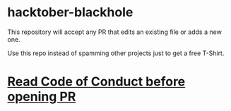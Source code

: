 # hacktober-blackhole
This repository will accept any PR that edits an existing file or adds a new one.

Use this repo instead of spamming other projects just to get a free T-Shirt.

# [Read Code of Conduct before opening PR](https://github.com/Gjergj/hacktober-blackhole/blob/main/CODE_OF_CONDUCT.md)
